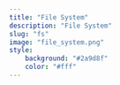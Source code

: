 ```yaml
---
title: "File System"
description: "File System"
slug: "fs"
image: "file_system.png"
style:
    background: "#2a9d8f"
    color: "#fff"
---
```

